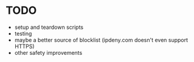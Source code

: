 # TODO
- setup and teardown scripts
- testing
- maybe a better source of blocklist (ipdeny.com doesn't even support HTTPS)
- other safety improvements
